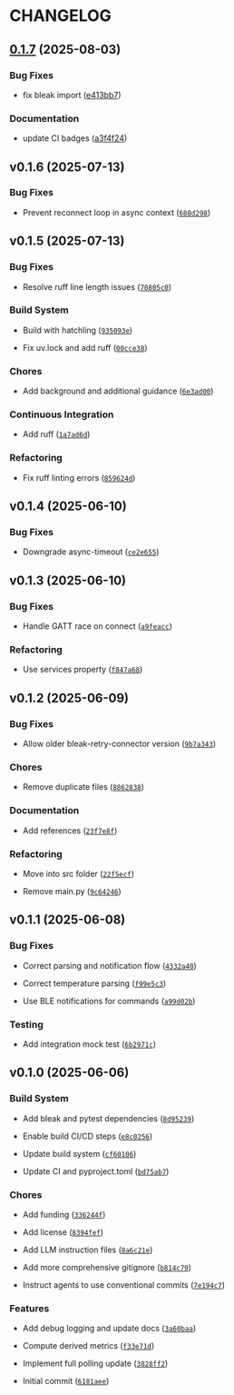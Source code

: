 # CHANGELOG


## [0.1.7](https://github.com/IAmTheMitchell/sok-ble/compare/v0.1.6...v0.1.7) (2025-08-03)


### Bug Fixes

* fix bleak import ([e413bb7](https://github.com/IAmTheMitchell/sok-ble/commit/e413bb75ad3e10a73dba08881829e76dc8358d2c))


### Documentation

* update CI badges ([a3f4f24](https://github.com/IAmTheMitchell/sok-ble/commit/a3f4f2478dc96a8861820adce5b40eeab1bb581d))

## v0.1.6 (2025-07-13)

### Bug Fixes

- Prevent reconnect loop in async context
  ([`688d298`](https://github.com/IAmTheMitchell/sok-ble/commit/688d29874cb09c2ea40df818d07122d1bad32141))


## v0.1.5 (2025-07-13)

### Bug Fixes

- Resolve ruff line length issues
  ([`70805c0`](https://github.com/IAmTheMitchell/sok-ble/commit/70805c0b211ca3691099709eb73af0f3fba6d530))

### Build System

- Build with hatchling
  ([`935093e`](https://github.com/IAmTheMitchell/sok-ble/commit/935093e7ade6125311ec7492d2f535645226d8fd))

- Fix uv.lock and add ruff
  ([`00cce38`](https://github.com/IAmTheMitchell/sok-ble/commit/00cce388be9ccc88a9a33d8f7660a03928bcd963))

### Chores

- Add background and additional guidance
  ([`6e3ad00`](https://github.com/IAmTheMitchell/sok-ble/commit/6e3ad00adce528a852acbd098a757c8e813cf0b0))

### Continuous Integration

- Add ruff
  ([`1a7ad6d`](https://github.com/IAmTheMitchell/sok-ble/commit/1a7ad6d45d4d5e24ffe59b9098f4e9dfab4bfa8a))

### Refactoring

- Fix ruff linting errors
  ([`859624d`](https://github.com/IAmTheMitchell/sok-ble/commit/859624d5bc3c4a556f24edb34bdad14f5e991333))


## v0.1.4 (2025-06-10)

### Bug Fixes

- Downgrade async-timeout
  ([`ce2e655`](https://github.com/IAmTheMitchell/sok-ble/commit/ce2e6557da8e1dcefe9c2a6b2817e9adf56d4423))


## v0.1.3 (2025-06-10)

### Bug Fixes

- Handle GATT race on connect
  ([`a9feacc`](https://github.com/IAmTheMitchell/sok-ble/commit/a9feaccb1f3d9a06128eb7f3b301b9ef292de94a))

### Refactoring

- Use services property
  ([`f847a68`](https://github.com/IAmTheMitchell/sok-ble/commit/f847a689ec794a0034b0e367dd1fc43057938e42))


## v0.1.2 (2025-06-09)

### Bug Fixes

- Allow older bleak-retry-connector version
  ([`9b7a343`](https://github.com/IAmTheMitchell/sok-ble/commit/9b7a34356282885bcc0c14da42e3fe142c6347f6))

### Chores

- Remove duplicate files
  ([`8862838`](https://github.com/IAmTheMitchell/sok-ble/commit/8862838245b4096bff1c8506da67e1e676ebdcc5))

### Documentation

- Add references
  ([`23f7e8f`](https://github.com/IAmTheMitchell/sok-ble/commit/23f7e8fbd367115d6ac9890feafa249014a14488))

### Refactoring

- Move into src folder
  ([`22f5ecf`](https://github.com/IAmTheMitchell/sok-ble/commit/22f5ecf3b0f6b2ae30b8b2a0d140360027d45ed1))

- Remove main.py
  ([`9c64246`](https://github.com/IAmTheMitchell/sok-ble/commit/9c64246565b74bf0a000263ed58ed8f9dde42e13))


## v0.1.1 (2025-06-08)

### Bug Fixes

- Correct parsing and notification flow
  ([`4332a40`](https://github.com/IAmTheMitchell/sok-ble/commit/4332a401f9c91727bbd7f9fbdde1fc4e3fe96863))

- Correct temperature parsing
  ([`f99e5c3`](https://github.com/IAmTheMitchell/sok-ble/commit/f99e5c3d8f39b6a84ae5f42083d6e21ad6d4dbdc))

- Use BLE notifications for commands
  ([`a99d02b`](https://github.com/IAmTheMitchell/sok-ble/commit/a99d02b3f37221e8becf893ba570c6cd8eadfbd7))

### Testing

- Add integration mock test
  ([`6b2971c`](https://github.com/IAmTheMitchell/sok-ble/commit/6b2971cb9b078a4289681a0f180fc3ef248d5828))


## v0.1.0 (2025-06-06)

### Build System

- Add bleak and pytest dependencies
  ([`8d95239`](https://github.com/IAmTheMitchell/sok-ble/commit/8d9523999267eb60ed745a4c7311869cf7e10e66))

- Enable build CI/CD steps
  ([`e8c0256`](https://github.com/IAmTheMitchell/sok-ble/commit/e8c0256f427410f246a6849fff1c1e13c81e07bc))

- Update build system
  ([`cf60106`](https://github.com/IAmTheMitchell/sok-ble/commit/cf60106b73c495e7346268d1dfb54ea209c89786))

- Update CI and pyproject.toml
  ([`bd75ab7`](https://github.com/IAmTheMitchell/sok-ble/commit/bd75ab77cbd009cd6bcf8f6598e85129161fb91e))

### Chores

- Add funding
  ([`336244f`](https://github.com/IAmTheMitchell/sok-ble/commit/336244f7abdb0d37d3d841034cf18ef411f81b89))

- Add license
  ([`8394fef`](https://github.com/IAmTheMitchell/sok-ble/commit/8394fef0f82cd26608407b77d327e051c8a00909))

- Add LLM instruction files
  ([`8a6c21e`](https://github.com/IAmTheMitchell/sok-ble/commit/8a6c21e22f707ab710bd8055c4591ea639059089))

- Add more comprehensive gitignore
  ([`b814c79`](https://github.com/IAmTheMitchell/sok-ble/commit/b814c79600104776b36f556eb1be55b5c79067ed))

- Instruct agents to use conventional commits
  ([`7e194c7`](https://github.com/IAmTheMitchell/sok-ble/commit/7e194c77d6ecfc3676c52e60526d8b8701bb5323))

### Features

- Add debug logging and update docs
  ([`3a60baa`](https://github.com/IAmTheMitchell/sok-ble/commit/3a60baa27fea9b5ce89b924ece0926f55f2ff9d7))

- Compute derived metrics
  ([`f33e71d`](https://github.com/IAmTheMitchell/sok-ble/commit/f33e71da4214a6bebe3b0ca5e5c086fb87b5842e))

- Implement full polling update
  ([`3828ff2`](https://github.com/IAmTheMitchell/sok-ble/commit/3828ff2f73ef658c8fd1762ef87c10e0a842d85e))

- Initial commit
  ([`6181aee`](https://github.com/IAmTheMitchell/sok-ble/commit/6181aee704f821df9d4ed15bd7b68d24ee13c67c))
